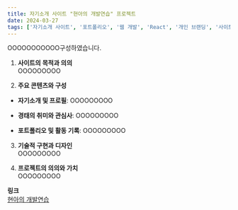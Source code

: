 ```yaml
---
title: 자기소개 사이트 "현아의 개발연습" 프로젝트
date: 2024-03-27
tags: ['자기소개 사이트', '포트폴리오', '웹 개발', 'React', '개인 브랜딩', '사이트 제작']
---
```


OOOOOOOOOOO구성하였습니다.

<!--more-->

1. **사이트의 목적과 의의**  
OOOOOOOOO

2. **주요 콘텐츠와 구성**  
- **자기소개 및 프로필**: OOOOOOOOO
  
- **경태의 취미와 관심사**: OOOOOOOOO

- **포트폴리오 및 활동 기록**: OOOOOOOOO

3. **기술적 구현과 디자인**  
OOOOOOOOO

4. **프로젝트의 의의와 가치**  
OOOOOOOOO

**링크**  
[현아의 개발연습](https://hyuunaaa.github.io/)
